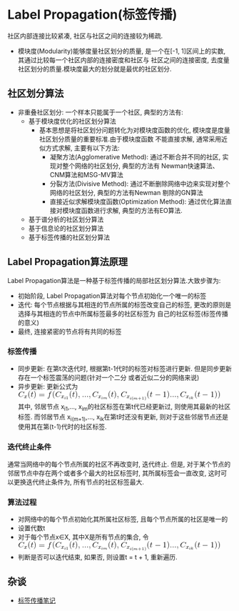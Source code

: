 # Label Propagation(标签传播)

社区内部连接比较紧凑, 社区与社区之间的连接较为稀疏. 

- 模块度(Modularity)能够度量社区划分的质量, 是一个在[-1, 1]区间上的实数, 其通过比较每一个社区内部的连接密度和社区与
社区之间的连接密度, 去度量社区划分的质量.模块度最大的划分就是最优的社区划分.

## 社区划分算法

- 非重叠社区划分: 一个样本只能属于一个社区, 典型的方法有:
    - 基于模块度优化的社区划分算法
        - 基本思想是将社区划分问题转化为对模块度函数的优化, 模块度是度量社区划分质量的重要标准.由于模块度函数
        不能直接求解, 通常采用近似方式求解, 主要有以下方法:
            - 凝聚方法(Agglomerative Method): 通过不断合并不同的社区, 实现对整个网络的社区划分, 典型的方法有
            Newman快速算法、CNM算法和MSG-MV算法
            - 分裂方法(Divisive Method): 通过不断删除网络中边来实现对整个网络的社区划分, 典型的方法有Newman
            剔除的GN算法
            - 直接近似求解模块度函数(Optimization Method): 通过优化算法直接对模块度函数进行求解, 典型的方法有EO算法.
    - 基于谱分析的社区划分算法
    - 基于信息论的社区划分算法
    - 基于标签传播的社区划分算法
    
## Label Propagation算法原理

Label Propagation算法是一种基于标签传播的局部社区划分算法.大致步骤为:
- 初始阶段, Label Propagation算法对每个节点初始化一个唯一的标签
- 迭代: 每个节点根据与其相连的节点所属的标签改变自己的标签, 更改的原则是选择与其相连的节点中所属标签最多的社区标签为
自己的社区标签(标签传播的意义)
- 最终, 连接紧密的节点将有共同的标签

### 标签传播
- 同步更新: 在第t次迭代时, 根据第t-1代时的标签对标签进行更新. 但是同步更新存在一个标签震荡的问题(针对一个二分
或者近似二分的网络来说)
- 异步更新: 更新公式为![](../MularGif/Part3-Clustering/Chapter13Gif/Asynchronous%20Update.gif)
</br>其中, 邻居节点 x<sub>i1</sub>,..., x<sub>im</sub>的社区标签在第t代已经更新过, 则使用其最新的社区标签.
而邻居节点 x<sub>i(m+1)</sub>,..., x<sub>ik</sub>在第t时还没有更新, 则对于这些邻居节点还是使用其在第(t-1)代时的社区标签.

### 迭代终止条件

通常当网络中的每个节点所属的社区不再改变时, 迭代终止. 但是, 对于某个节点的邻居节点中存在两个或者多个最大的社区标签时, 
其所属标签会一直改变, 这时可以更换迭代终止条件为, 所有节点的社区标签最大. 


### 算法过程
- 对网络中的每个节点初始化其所属社区标签, 且每个节点所属的社区是唯一的
- 设置代数t
- 对于每个节点x∈X, 其中X是所有节点的集合, 令![](../MularGif/Part3-Clustering/Chapter13Gif/Asynchronous%20Update.gif)
- 判断是否可以迭代结束, 如果否, 则设置t = t + 1, 重新遍历.

## 杂谈

- [标签传播笔记](https://www.cnblogs.com/yuluoxingkong/p/7910105.html)
